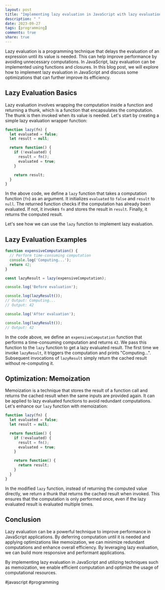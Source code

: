 ```yaml
---
layout: post
title: "Implementing lazy evaluation in JavaScript with lazy evaluation optimizations"
description: " "
date: 2023-09-27
tags: [programming]
comments: true
share: true
---
```


Lazy evaluation is a programming technique that delays the evaluation of an expression until its value is needed. This can help improve performance by avoiding unnecessary computations. In JavaScript, lazy evaluation can be implemented using functions and closures. In this blog post, we will explore how to implement lazy evaluation in JavaScript and discuss some optimizations that can further improve its efficiency.

## Lazy Evaluation Basics

Lazy evaluation involves wrapping the computation inside a function and returning a thunk, which is a function that encapsulates the computation. The thunk is then invoked when its value is needed. Let's start by creating a simple lazy evaluation wrapper function:

```javascript
function lazy(fn) {
  let evaluated = false;
  let result = null;

  return function() {
    if (!evaluated) {
      result = fn();
      evaluated = true;
    }

    return result;
  }
}
```

In the above code, we define a `lazy` function that takes a computation function (`fn`) as an argument. It initializes `evaluated` to `false` and `result` to `null`. The returned function checks if the computation has already been evaluated. If not, it invokes `fn` and stores the result in `result`. Finally, it returns the computed result.

Let's see how we can use the `lazy` function to implement lazy evaluation.

## Lazy Evaluation Examples

```javascript
function expensiveComputation() {
  // Perform time-consuming computation
  console.log('Computing...');
  return 42;
}

const lazyResult = lazy(expensiveComputation);

console.log('Before evaluation');

console.log(lazyResult());
// Output: Computing...
// Output: 42

console.log('After evaluation');

console.log(lazyResult());
// Output: 42
```

In the code above, we define an `expensiveComputation` function that performs a time-consuming computation and returns `42`. We pass this function to the `lazy` function to get a lazy evaluated result. The first time we invoke `lazyResult`, it triggers the computation and prints "Computing...". Subsequent invocations of `lazyResult` simply return the cached result without re-computing it.

## Optimization: Memoization

Memoization is a technique that stores the result of a function call and returns the cached result when the same inputs are provided again. It can be applied to lazy evaluated functions to avoid redundant computations. Let's enhance our `lazy` function with memoization:

```javascript
function lazy(fn) {
  let evaluated = false;
  let result = null;

  return function() {
    if (!evaluated) {
      result = fn();
      evaluated = true;
    }

    return function() {
      return result;
    }
  }
}
```

In the modified `lazy` function, instead of returning the computed value directly, we return a thunk that returns the cached result when invoked. This ensures that the computation is only performed once, even if the lazy evaluated result is evaluated multiple times.

## Conclusion

Lazy evaluation can be a powerful technique to improve performance in JavaScript applications. By deferring computation until it is needed and applying optimizations like memoization, we can minimize redundant computations and enhance overall efficiency. By leveraging lazy evaluation, we can build more responsive and performant applications.

By implementing lazy evaluation in JavaScript and utilizing techniques such as memoization, we enable efficient computation and optimize the usage of computational resources.

#javascript #programming